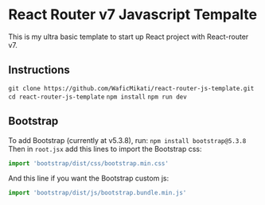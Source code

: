 # React Router v7 Javascript Tempalte
This is my ultra basic template to start up React project with React-router v7.

## Instructions
```git clone https://github.com/WaficMikati/react-router-js-template.git```
```cd react-router-js-template```
```npm install```
```npm run dev```

## Bootstrap
To add Bootstrap (currently at v5.3.8), run:
```npm install bootstrap@5.3.8```
Then in `root.jsx` add this lines to import the Bootstrap css:
```jsx
import 'bootstrap/dist/css/bootstrap.min.css'
```
And this line if you want the Bootstrap custom js:
```jsx
import 'bootstrap/dist/js/bootstrap.bundle.min.js'
```
